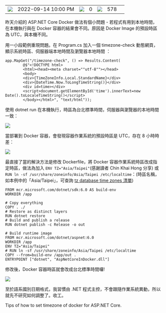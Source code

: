 <table><tbody><tr><td><img src="https://blog.darkthread.net/img/calendar.svg"></td><td><span title="Published at 2022-09-14 10:00 PM"><time datetime="2022-09-14T14:00:53" itemprop="datePublished">2022-09-14 10:00 PM</time></span></td><td><img src="https://blog.darkthread.net/img/comment.svg"></td><td><span title="0 comments">0</span></td><td><img src="https://blog.darkthread.net/img/eye.svg"></td><td><span data-ajax-url="/blog/pageviewcount/set-timezone-for-aspnetcore-docker" title="578 pageviews">578</span></td><td><a href="https://blog.darkthread.net/Blog/set-timezone-for-aspnetcore-docker/"><img src="data:image/gif;base64,R0lGODlhAQABAIAAAP///wAAACH5BAEAAAAALAAAAAABAAEAAAICRAEAOw==" id="nllbtn"></a></td></tr></tbody></table>

昨天介紹的 ASP.NET Core Docker 做法有個小問題 - 若程式有用到本地時間，在本機執行與在 Docker 容器的結果會不同。原因是 Docker Image 的預設時區為 UTC，與本機不同。

用一小段範例重現問題。在 Program.cs 加入一個 timezone-check 動態網頁，顯示系統時區、伺服器端本地時間及瀏覽器本地時間 ：

```
app.MapGet("/timezone-check", () => Results.Content(
        @$"<!DOCTYPE html>
        <html><head><meta charset=""utf-8""></head>
        <body>
        <div>{TimeZoneInfo.Local.StandardName}</div>
        <div>{DateTime.Now.ToLongTimeString()}</div>
        <div id=time></div>
        <script>document.getElementById('time').innerText=new Date().toLocaleTimeString()</script>
        </body></html>", "text/html"));
```

使用 dotnet run 在本機執行，時區為台北標準時間，伺服器與瀏覽器的本地時間一致：

![](https://blog.darkthread.net/Posts/files/Fig1_637987617237998920.png)

當部署到 Docker 容器，會發現容器作業系統的預設時區是 UTC，存在 8 小時時差：

![](https://blog.darkthread.net/Posts/files/Fig2_637987617239861497.png)

最直接了當的解決方法是修改 Dockerfile，將 Docker 容器作業系統時區改成指定時區，做法為加入 `ENV TZ="Asia/Taipei"`(感謝讀者 Chin Khai Hong 分享) 或 `RUN ln -sf /usr/share/zoneinfo/Asia/Taipei /etc/localtime`：(時區名稱，如本例中的「Asia/Taipei」，可查詢 [tz database time zones 清單](https://en.wikipedia.org/wiki/List_of_tz_database_time_zones))

```
FROM mcr.microsoft.com/dotnet/sdk:6.0 AS build-env
WORKDIR /app

# Copy everything
COPY . ./
# Restore as distinct layers
RUN dotnet restore
# Build and publish a release
RUN dotnet publish -c Release -o out

# Build runtime image
FROM mcr.microsoft.com/dotnet/aspnet:6.0
WORKDIR /app
ENV TZ="Asia/Taipei"
# RUN ln -sf /usr/share/zoneinfo/Asia/Taipei /etc/localtime
COPY --from=build-env /app/out .
ENTRYPOINT ["dotnet", "AspNetCoreInDocker.dll"]
```

修改後，Docker 容器時區就會改成台北標準時間囉!

![](https://blog.darkthread.net/Posts/files/Fig3_637987617241674135.png)

至於語系國別日期格式，我習慣由 .NET 程式主控，不會跟隨作業系統異動，所以就先不研究如何調整了。收工。

Tips of how to set timezone of docker for ASP.NET Core.